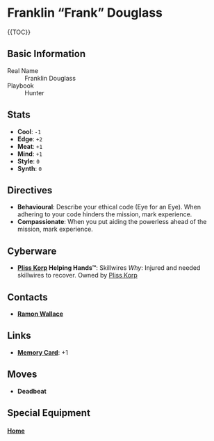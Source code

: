 # Franklin “Frank” Douglass

{{TOC}}

## Basic Information
<dl>
	<dt>Real Name</dt>
	<dd>Franklin Douglass</dd>
	<dt>Playbook</dt>
	<dd>Hunter</dd>
</dl>

## Stats
- **Cool**: `-1`
- **Edge**: `+2`
- **Meat**: `+1`
- **Mind**: `+1`
- **Style**: `0`
- **Synth**: `0`

## Directives
- **Behavioural**: Describe your ethical code (Eye for an Eye). When adhering to your code hinders the mission, mark experience.
- **Compassionate**: When you put aiding the powerless ahead of the mission, mark experience.

## Cyberware
- **[Pliss Korp](../Corporations/PlissKorp.md) Helping Hands™**: Skillwires
_Why_: Injured and needed skillwires to recover. Owned by [Pliss Korp](../Corporations/PlissKorp.md)

## Contacts
- **[Ramon Wallace](../Contacts/RamonWallace.md)**

## Links
- **[Memory Card](../Characters/MemoryCard.md)**: +1

## Moves
- **Deadbeat**

## Special Equipment

#### [Home](Characters.md)